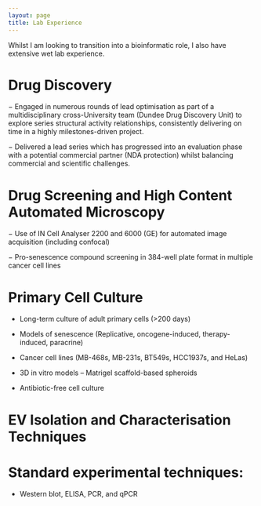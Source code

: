 ```yaml
---
layout: page
title: Lab Experience
---
```

Whilst I am looking to transition into a bioinformatic role, I also have extensive wet lab experience. 

# Drug Discovery

−	Engaged in numerous rounds of lead optimisation as part of a multidisciplinary cross-University team (Dundee Drug Discovery Unit) to explore series structural activity relationships, consistently delivering on time in a highly milestones-driven project.

−	Delivered a lead series which has progressed into an evaluation phase with a potential commercial partner (NDA protection) whilst balancing commercial and scientific challenges.


# Drug Screening and High Content Automated Microscopy
−	Use of IN Cell Analyser 2200 and 6000 (GE) for automated image acquisition (including confocal)

−	Pro-senescence compound screening in 384-well plate format in multiple cancer cell lines

# Primary Cell Culture
- Long-term culture of adult primary cells (>200 days)

- Models of senescence (Replicative, oncogene-induced, therapy-induced, paracrine)

- Cancer cell lines (MB-468s, MB-231s, BT549s, HCC1937s, and HeLas)

- 3D in vitro models – Matrigel scaffold-based spheroids

- Antibiotic-free cell culture
  
# EV Isolation and Characterisation Techniques

# Standard experimental techniques:

- Western blot, ELISA, PCR, and qPCR 
